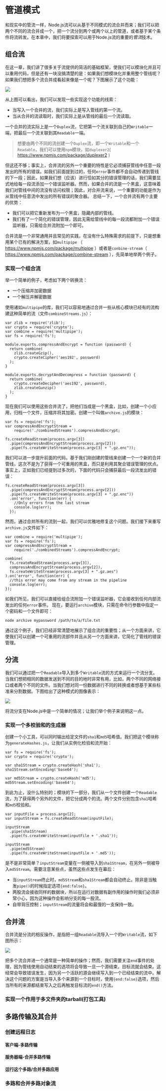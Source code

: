 # 管道模式
和现实中的管流一样，Node.js流可以从基于不同模式的流合并而来；我们可以把两个不同的流合并成一个，把一个流分到两个或两个以上的管道，或者基于某个条件将流转发。在本章中，我们将要探索可以用于Node.js流的重要的*管流*技术。

## 组合流
在这一章，我们讲了很多关于流提供的简洁的基础框架，使我们可以模块化并且可以重用代码，但是还有一块没搞清楚的是：如果我们想模块化并重用整个管线呢？如果我们想把多个流合并成看起来像是一个呢？下图展示了这个功能：

![](../images/stream_combine.png)

从上图可以看出，我们可以发现一些实现这个功能的线索：

* 当写入一个合并的流，我们实际上是写入管线的第一个流。
* 当从合并的流读取时，我们实际上是从管线的最后一个流读取。

一个合并的流实际上是一个`Duplex`流，它把第一个流关联到自己的`Writable`一端，把最后一个流关联到其`Readable`一端。

> 想要由两个不同的流创建一个`Duplex`流，即一个`Writable`和一个`Readable`，我们可以使用`npm`模块，如`duplexer2`( https://www.npmjs.com/package/duplexer2 )

但这还不够；事实上，合并流的另外一个重要的特性是它必须捕获管线中任意一段发出的所有的错误。如我们前面提到过的，任何`error`事件都不会自动传递到管线的下一段；因此，如果我们想（应该）进行恰如其分的错误管理的话，我们需要显式地给每一段流添加一个错误监听器。然而，如果合并的流是一个黑盒，这意味着我们对管线中间的流没有访问权限；因此，对合并流来说，一个重要的功能是作为从管线中任意流中发出的所有错误的聚合器。
总结一下，一个合并流有两个主要的优势：

* 我们可以把它重新发布为一个黑盒，隐藏内部的管线。
* 我们有了一个简化的错误管理，因此无需给管线中的每一段流都附加一个错误监听器，只需给合并流附加一个即可。

合并流是一个非常通用并且常见的实践，在没有什么特殊需求的前提下，只是想重用某个已有的解决方案，如`multipipe` （ https://www.npmjs.com/package/multipipe ）或者是`conbine-stream`（ https://www.npmjs.com/package/combine-stream ），先简单地举两个例子。

### 实现一个组合流
举一个简单的例子，考虑如下两个转换流：

* 一个压缩并加密数据
* 一个解压并解密数据

使用诸如`multipipe`的库，我们可以容易地通过合并一些从核心模块已经有的流构建这种简单的流（文件`combineStreams.js`）：

```
var zlib = require('zlib');
var crypto = require('crypto');
var combine = require('multipipe');
var fs = require('fs');

module.exports.compressAndEncrypt = function (password) {
  return combine(
    zlib.createGzip(),
    crypto.createCipher('aes192', password)
  );
}

module.exports.decryptAndDecompress = function (password) {
  return combine(
    crypto.createDecipher('aes192', password),
    zlib.createGunzip()
  );
}

```
现在我们可以使用这些合并流了，把他们当成是一个黑盒，比如，创建一个小应用，归档一个文件，压缩并将其加密。创建一个叫做`archive.js`的模块：

```
var fs = require('fs');
var compressAndEncryptStream =
    require('./combinedStreams').compressAndEncrypt;

fs.createReadStream(process.argv[3])
  .pipe(compressAndEncryptStream(process.argv[2]))
  .pipe(fs.createWriteStream(process.argv[3] + ".gz.enc"));

```
我们可以进一步提升前面的代码，基于我们刚创建的管线来创建一个一个新的合并管线，这次不是为了获得一个可重用的黑盒，而只是利用其聚合错误管理的优点。事实上，正如我们已经提到过多次的，下面的代码只会捕获最后一段流发出的错误：

```
fs.createReadStream(process.argv[3])
  .pipe(compressAndEncryptStream(process.argv[2]))
  .pipe(fs.createWriteStream(process.argv[3] + ".gz.enc"))
  .on('error', function(err) {
    //Only errors from the last stream
    console.log(err);
  }); 
```
然而，通过合并所有的流到一起，我们可以优雅地修复这个问题。我们接下来重写`archive.js`文件如下：

```
var combine = require('multipipe');
var fs = require('fs');
var compressAndEncryptStream =
    require('./combinedStreams').compressAndEncrypt;
    
combine(
  fs.createReadStream(process.argv[3]),
  compressAndEncryptStream(process.argv[2]),
  fs.createWriteStream(process.argv[3] + ".gz.aes")
).on('error', function(err) {
  //this error may come from any stream in the pipeline
  console.log(err);
}); 

```
如我们所见，我们可以直接给组合流附加一个错误监听器，它会接收到任何内部流发出的任何`error`事件。
现在，要运行`archive`模块，只需在命令行参数中指定一个密码和一个文件即可：

```
node archive mypassword /path/to/a/file.txt
```
通过这个例子，我们已经非常清楚地展示了组合流的重要性；从一个方面来讲，它使我们可以创建一个可重用的流部件并且从另一个方面来讲，它简化了管线的错误管理。

## 分流
我们可以通过把一个`Readable`导入到多个`Writable`流的方式来运行一个流分支。当我们想把相同的数据发送到不同的目的地时非常有用，比如，两个不同的网络接口或者两个不同的文件。当我们想对同一份数据进行不同的转换或者想基于某些标准来分割数据。下图给出了这种模式的图像表示：

![](../images/stream_fork.png)

将流分支在Node.js中是一个简单的情况；让我们举个例子来说明这一点。

### 实现一个多校验和的生成器
创建一个小工具，可以同时输出给定文件的`sha1`和`md5`哈希值。我们把这个模块称为`generateHashes.js`，让我们从实例化检验和流开始：

```
var fs = require('fs');
var crypto = require('crypto');

var sha1Stream = crypto.createHash('sha1');
sha1Stream.setEncoding('base64');

var md5Stream = crypto.createHash('md5');
md5Stream.setEncoding('base64');
```
到此为止，没什么特别的；模块的下一部分，我们从一个文件创建一个`Readable`流，为了获得两个另外的文件，把它分成两个的流。两个文件分别包含`sha1`哈希和`md5`校验和。

```
var inputFile = process.argv[2];
var inputStream = fs.createReadStream(inputFile);

inputStream
  .pipe(sha1Stream)
  .pipe(fs.createWriteStream(inputFile + '.sha1'));
  
inputStream
  .pipe(md5Stream)
  .pipe(fs.createWriteStream(inputFile + '.md5'));
```
是不是非常简单？`inputStream`变量在一侧被导入到`sha1Stream`，在另外一侧被导入`md5Stream`。需要注意某些点，虽然这些点发生在幕后：

* 当`inputStream`终止时，`md5Stream`和`sha1Stream`都会自动终止。除非是当触发`pipe()`的时候指定选项`{end:false}`。
* 两股流会接收同样的数据块，所以在运行对数据有副作用的操作时我们必须非常小心，因为这种操作会影响分支的每一股流。
* 自带背压控制；`inputStream`的流量将会和最慢的一支保持一致。
## 合并流
合并流是分流的相反操作，是指把一组`Readable`流导入一个的`Writable`流，如下图所示：

![](../images/stream_merge.png)

把多个流合并进一个通常是一种简单的操作；然而，我们需要关注`end`事件的处理，因为管线使用自动结束的选项将会导致一旦一个源结束，目标流就会结束。这经常会导致错误发生，因为另一个活跃的源会继续写入到一个已经结束的流中。解决这个问题的方案是当导入多个来源到一个目标时，使用`{end:false}`选项，然后当所有的来源都结束写入之后再触发目标流的`end()`方法。
### 实现一个作用于多文件夹的tarball(打包工具)

## 多路传输及其合并

### 创建远程日志

#### 客户端-多路传输

#### 服务器端-合并多路传输

#### 运行这个多路/合并多路应用
### 多路和合并多路对象流



